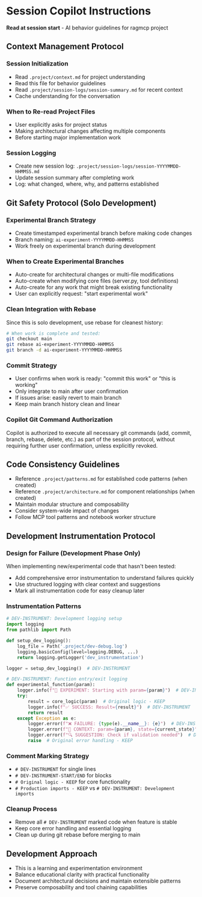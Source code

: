 # Session Copilot Instructions

**Read at session start** - AI behavior guidelines for ragmcp project

## Context Management Protocol

### Session Initialization
- Read `.project/context.md` for project understanding
- Read this file for behavior guidelines  
- Read `.project/session-logs/session-summary.md` for recent context
- Cache understanding for the conversation

### When to Re-read Project Files
- User explicitly asks for project status
- Making architectural changes affecting multiple components  
- Before starting major implementation work

### Session Logging
- Create new session log: `.project/session-logs/session-YYYYMMDD-HHMMSS.md`
- Update session summary after completing work
- Log: what changed, where, why, and patterns established

## Git Safety Protocol (Solo Development)

### Experimental Branch Strategy
- Create timestamped experimental branch before making code changes
- Branch naming: `ai-experiment-YYYYMMDD-HHMMSS`
- Work freely on experimental branch during development

### When to Create Experimental Branches
- Auto-create for architectural changes or multi-file modifications
- Auto-create when modifying core files (server.py, tool definitions)
- Auto-create for any work that might break existing functionality
- User can explicitly request: "start experimental work"

### Clean Integration with Rebase
Since this is solo development, use rebase for cleanest history:
```bash
# When work is complete and tested:
git checkout main
git rebase ai-experiment-YYYYMMDD-HHMMSS  
git branch -d ai-experiment-YYYYMMDD-HHMMSS
```

### Commit Strategy
- User confirms when work is ready: "commit this work" or "this is working"
- Only integrate to main after user confirmation
- If issues arise: easily revert to main branch
- Keep main branch history clean and linear

### Copilot Git Command Authorization
Copilot is authorized to execute all necessary git commands (add, commit, branch, rebase, delete, etc.) as part of the session protocol, without requiring further user confirmation, unless explicitly revoked.

## Code Consistency Guidelines
- Reference `.project/patterns.md` for established code patterns (when created)
- Reference `.project/architecture.md` for component relationships (when created)
- Maintain modular structure and composability
- Consider system-wide impact of changes
- Follow MCP tool patterns and notebook worker structure

## Development Instrumentation Protocol

### Design for Failure (Development Phase Only)
When implementing new/experimental code that hasn't been tested:
- Add comprehensive error instrumentation to understand failures quickly
- Use structured logging with clear context and suggestions
- Mark all instrumentation code for easy cleanup later

### Instrumentation Patterns
```python
# DEV-INSTRUMENT: Development logging setup
import logging
from pathlib import Path

def setup_dev_logging():
    log_file = Path('.project/dev-debug.log')
    logging.basicConfig(level=logging.DEBUG, ...)
    return logging.getLogger('dev_instrumentation')

logger = setup_dev_logging()  # DEV-INSTRUMENT

# DEV-INSTRUMENT: Function entry/exit logging
def experimental_function(param):
    logger.info(f"🧪 EXPERIMENT: Starting with param={param}")  # DEV-INSTRUMENT
    try:
        result = core_logic(param)  # Original logic - KEEP
        logger.info(f"✅ SUCCESS: Result={result}")  # DEV-INSTRUMENT
        return result
    except Exception as e:
        logger.error(f"❌ FAILURE: {type(e).__name__}: {e}")  # DEV-INSTRUMENT
        logger.error(f"📍 CONTEXT: param={param}, state={current_state}")  # DEV-INSTRUMENT
        logger.error(f"🔍 SUGGESTION: Check if validation needed")  # DEV-INSTRUMENT
        raise  # Original error handling - KEEP
```

### Comment Marking Strategy
- `# DEV-INSTRUMENT` for single lines
- `# DEV-INSTRUMENT-START/END` for blocks
- `# Original logic - KEEP` for core functionality
- `# Production imports - KEEP` vs `# DEV-INSTRUMENT: Development imports`

### Cleanup Process
- Remove all `# DEV-INSTRUMENT` marked code when feature is stable
- Keep core error handling and essential logging
- Clean up during git rebase before merging to main

## Development Approach
- This is a learning and experimentation environment
- Balance educational clarity with practical functionality
- Document architectural decisions and maintain extensible patterns
- Preserve composability and tool chaining capabilities
